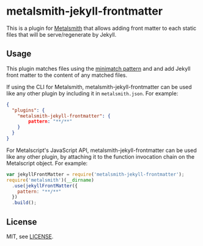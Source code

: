 # metalsmith-jekyll-frontmatter

This is a plugin for [Metalsmith](http://metalsmith.io/) that allows adding front
matter to each static files that will be serve/regenerate by Jekyll.

## Usage

This plugin matches files using the [minimatch pattern][minimatch] and and add
Jekyll front matter to the content of any matched files.

If using the CLI for Metalsmith, metalsmith-jekyll-frontmatter can be used like any
other plugin by including it in `metalsmith.json`. For example:

```json
{
  "plugins": {
    "metalsmith-jekyll-frontmatter": {
    	pattern: "**/**"
    }
  }
}
```

For Metalscript's JavaScript API, metalsmith-jekyll-frontmatter can be used like any
other plugin, by attaching it to the function invocation chain on the
Metalscript object. For example:

```js
var jekyllFrontMatter = require('metalsmith-jekyll-frontmatter');
require('metalsmith')(__dirname)
  .use(jekyllFrontMatter({
  	pattern: "**/**"
  })
  .build();
```

## License

MIT, see [LICENSE](LICENSE).

[minimatch]: https://github.com/isaacs/minimatch